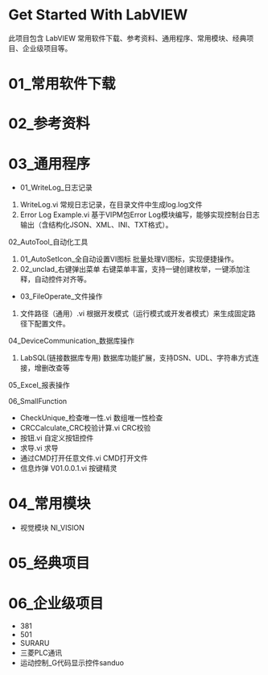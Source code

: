 # Get Started With LabVIEW
此项目包含 LabVIEW 常用软件下载、参考资料、通用程序、常用模块、经典项目、企业级项目等。

# 01_常用软件下载

# 02_参考资料

# 03_通用程序
- 01_WriteLog_日志记录
1. WriteLog.vi 常规日志记录，在目录文件中生成log.log文件
2. Error Log Example.vi 基于VIPM包Error Log模块编写，能够实现控制台日志输出（含结构化JSON、XML、INI、TXT格式）。

02_AutoTool_自动化工具
1. 01_AutoSetIcon_全自动设置VI图标 批量处理VI图标，实现便捷操作。
2. 02_unclad_右键弹出菜单 右键菜单丰富，支持一键创建枚举，一键添加注释，自动控件对齐等。

- 03_FileOperate_文件操作
1. 文件路径（通用）.vi 根据开发模式（运行模式或开发者模式）来生成固定路径下配置文件。

04_DeviceCommunication_数据库操作
1. LabSQL(链接数据库专用) 数据库功能扩展，支持DSN、UDL、字符串方式连接，增删改查等

05_Excel_报表操作

06_SmallFunction
- CheckUnique_检查唯一性.vi 数组唯一性检查
- CRCCalculate_CRC校验计算.vi CRC校验
- 按钮.vi 自定义按钮控件
- 求导.vi 求导
- 通过CMD打开任意文件.vi CMD打开文件
- 信息炸弹 V01.0.0.1.vi 按键精灵

# 04_常用模块
- 视觉模块 NI_VISION

# 05_经典项目

# 06_企业级项目
- 381
- 501
- SURARU
- 三菱PLC通讯
- 运动控制_G代码显示控件sanduo
